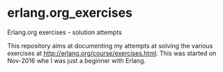 # erlang.org_exercises
Erlang.org exercises - solution attempts

This repository aims at documenting my attempts at solving the various exercises at http://erlang.org/course/exercises.html.
This was started on Nov-2016 whe I was just a beginner with Erlang.
